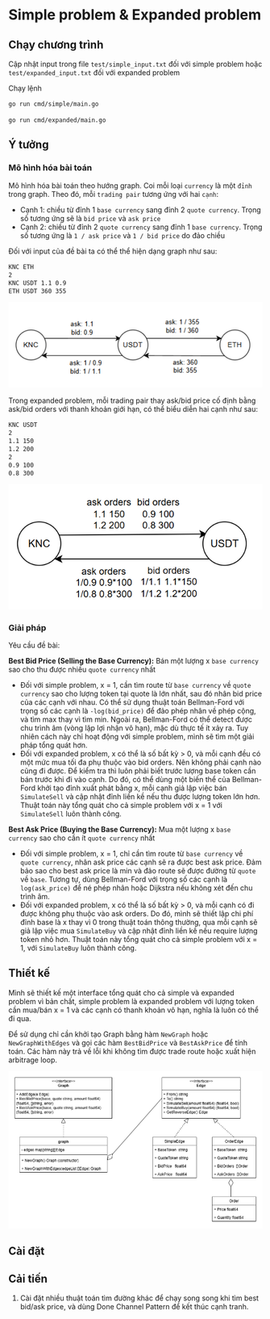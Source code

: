 # Simple problem & Expanded problem
## Chạy chương trình
Cập nhật input trong file `test/simple_input.txt` đối với simple problem hoặc
`test/expanded_input.txt` đối với expanded problem

Chạy lệnh
```
go run cmd/simple/main.go

go run cmd/expanded/main.go
```

## Ý tưởng
### Mô hình hóa bài toán
Mô hình hóa bài toán theo hướng graph. Coi mỗi loại `currency` là một `đỉnh`
trong graph. Theo đó, mỗi `trading pair` tương ứng với hai `cạnh`:
- Cạnh 1: chiều từ đỉnh 1 `base currency` sang đỉnh 2 `quote currency`. Trọng số
  tương ứng sẽ là `bid price` và `ask price`
- Cạnh 2: chiều từ đỉnh 2 `quote currency` sang đỉnh 1 `base currency`. Trọng số
  tương ứng là `1 / ask price` và `1 / bid price` do đảo chiều

Đối với input của đề bài ta có thể thể hiện dạng graph như sau:
```
KNC ETH
2
KNC USDT 1.1 0.9
ETH USDT 360 355
```
![Simple graph](images/simple_graph.PNG)

Trong expanded problem, mỗi trading pair thay ask/bid price cố định bằng
ask/bid orders với thanh khoản giới hạn, có thể biểu diễn hai cạnh như sau:
```
KNC USDT
2
1.1 150
1.2 200
2
0.9 100
0.8 300
```
![Expanded graph](images/expanded_graph.png)

### Giải pháp

Yêu cầu đề bài:

**Best Bid Price (Selling the Base Currency):** Bán một lượng x `base currency`
sao cho thu được nhiều `quote currency` nhất
- Đối với simple problem, x = 1, cần tìm route từ `base currency` về
  `quote currency` sao cho lượng token tại quote là lớn nhất, sau đó nhân bid
  price của các cạnh với nhau. Có thể sử dụng thuật toán Bellman-Ford với trọng
  số các cạnh là `-log(bid_price)` để đảo phép nhân về phép cộng, và tìm max
  thay vì tìm min. Ngoài ra, Bellman-Ford có thể detect được chu trình âm (vòng
  lặp lợi nhận vô hạn), mặc dù thực tế ít xảy ra. Tuy nhiên cách này chỉ hoạt
  động với simple problem, mình sẽ tìm một giải pháp tổng quát hơn.
- Đối với expanded problem, x có thể là số bất kỳ > 0, và mỗi cạnh đều có một
  mức mua tối đa phụ thuộc vào bid orders. Nên không phải cạnh nào cũng đi
  được. Để kiểm tra thì luôn phải biết trước lượng base token cần bán trước khi
  đi vào cạnh. Do đó, có thể dùng một biến thể của Bellman-Ford khởi tạo đỉnh
  xuất phát bằng x, mỗi cạnh giả lập việc bán `SimulateSell` và cập nhật đỉnh
  liền kề nếu thu được lượng token lớn hơn. Thuật toán này tổng quát cho cả
  simple problem với x = 1 với `SimulateSell` luôn thành công.

**Best Ask Price (Buying the Base Currency):** Mua một lượng x `base currency`
sao cho cần ít `quote currency` nhất
- Đối với simple problem, x = 1, chỉ cần tìm route từ `base currency` về
  `quote currency`, nhân ask price các cạnh sẽ ra được best ask price. Đảm bảo
  sao cho best ask price là min và đảo route sẽ được đường từ `quote` về `base`.
  Tương tự, dùng Bellman-Ford với trọng số các cạnh là `log(ask_price)` để né
  phép nhân hoặc Dijkstra nếu không xét đến chu trình âm.
- Đối với expanded problem, x có thể là số bất kỳ > 0, và mỗi cạnh có đi được
  không phụ thuộc vào ask orders. Do đó, mình sẽ thiết lập chi phí đỉnh base là
  x thay vì 0 trong thuật toán thông thường, qua mỗi cạnh sẽ giả lập việc mua
  `SimulateBuy` và cập nhật đỉnh liền kề nếu require lượng token nhỏ hơn. Thuật
  toán này tổng quát cho cả simple problem với x = 1, với `SimulateBuy` luôn
  thành công.

## Thiết kế
Mình sẽ thiết kế một interface tổng quát cho cả simple và expanded problem vì
bản chất, simple problem là expanded problem với lượng token cần mua/bán x = 1
và các cạnh có thanh khoản vô hạn, nghĩa là luôn có thể đi qua.

Để sử dụng chỉ cần khởi tạo Graph bằng hàm `NewGraph` hoặc `NewGraphWithEdges`
và gọi các hàm `BestBidPrice` và `BestAskPrice` để tính toán. Các hàm này trả 
về lỗi khi không tìm được trade route hoặc xuất hiện arbitrage loop.

![Class diagram](images/expanded_class_diagram.drawio.png)

## Cài đặt
## Cải tiến
1. Cài đặt nhiều thuật toán tìm đường khác để chạy song song khi tìm best 
bid/ask price, và dùng Done Channel Pattern để kết thúc cạnh tranh.